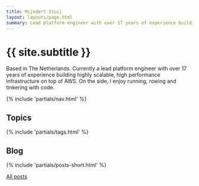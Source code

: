 ```yaml
---
title: Mijndert Stuij
layout: layouts/page.html
summary: Lead platform engineer with over 17 years of experience building highly scalable, high performance infrastructure on top of AWS.
---
```


# {{ site.subtitle }}

Based in The Netherlands. Currently a lead platform engineer with over 17 years of experience building highly scalable, high performance infrastructure on top of AWS. On the side, I enjoy running, rowing and tinkering with code.

{% include 'partials/nav.html' %}

## Topics

{% include 'partials/tags.html' %}

## Blog

{% include 'partials/posts-short.html' %}

[All posts](/blog)
